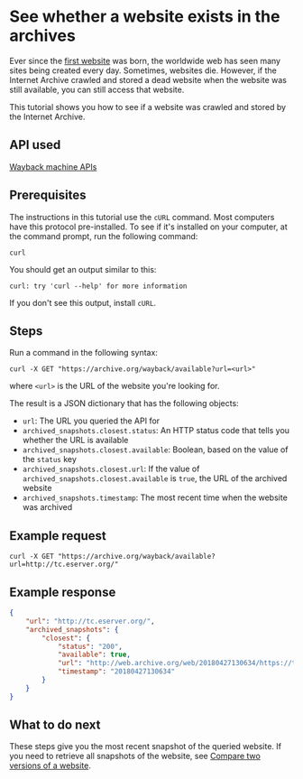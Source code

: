 # See whether a website exists in the archives

Ever since the [first website](http://info.cern.ch/hypertext/WWW/TheProject.html) was born, the worldwide web has seen many sites being created every day. Sometimes, websites die. However, if the Internet Archive crawled and stored a dead website when the website was still available, you can still access that website.

This tutorial shows you how to see if a website was crawled and stored by the Internet Archive.

## API used 

[Wayback machine APIs](https://archive.org/help/wayback_api.php)

## Prerequisites

The instructions in this tutorial use the `cURL` command. Most computers have this protocol pre-installed. To see if it's installed on your computer, at the command prompt, run the following command: 

```terminal
curl
```

You should get an output similar to this:

```terminal
curl: try 'curl --help' for more information
```

If you don't see this output, install `cURL`.

## Steps

Run a command in the following syntax: 

```terminal
curl -X GET "https://archive.org/wayback/available?url=<url>"
```
where `<url>` is the URL of the website you're looking for.

The result is a JSON dictionary that has the following objects:

- `url`: The URL you queried the API for
- `archived_snapshots.closest.status`: An HTTP status code that tells you whether the URL is available
- `archived_snapshots.closest.available`: Boolean, based on the value of the `status` key
- `archived_snapshots.closest.url`: If the value of `archived_snapshots.closest.available` is `true`, the URL of the archived website
- `archived_snapshots.timestamp`: The most recent time when the website was archived

## Example request

```terminal
curl -X GET "https://archive.org/wayback/available?url=http://tc.eserver.org/"
```

## Example response

```json
{
    "url": "http://tc.eserver.org/",
    "archived_snapshots": {
        "closest": {
            "status": "200",
            "available": true,
            "url": "http://web.archive.org/web/20180427130634/https://tc.eserver.org/",
            "timestamp": "20180427130634"
        }
    }
}
```

## What to do next

These steps give you the most recent snapshot of the queried website. If you need to retrieve all snapshots of the website, see [Compare two versions of a website](tutorial-compare-snapshot-wayback.md).
